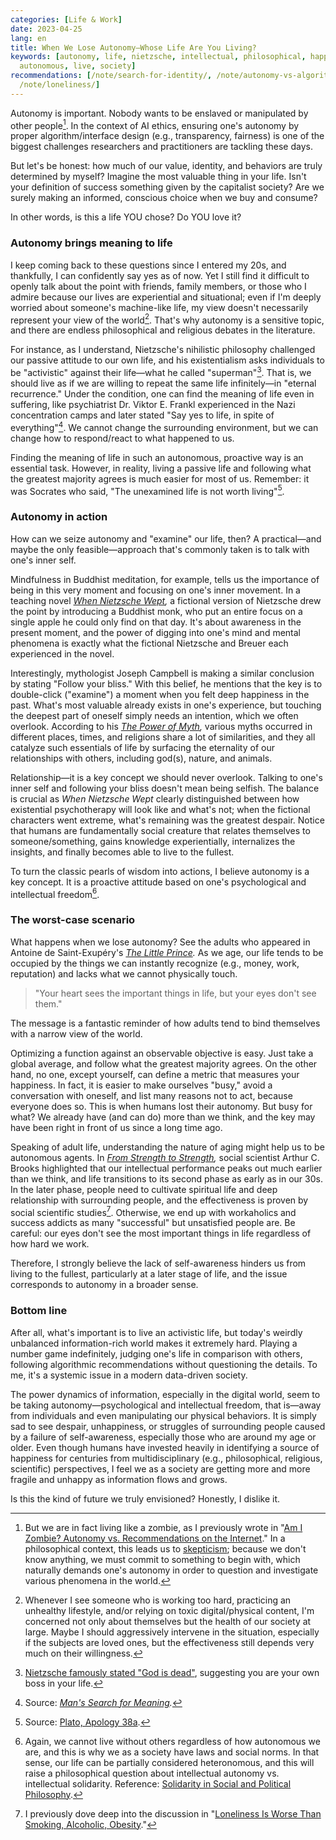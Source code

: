 ```yaml
---
categories: [Life & Work]
date: 2023-04-25
lang: en
title: When We Lose Autonomy—Whose Life Are You Living?
keywords: [autonomy, life, nietzsche, intellectual, philosophical, happiness, fiction,
  autonomous, live, society]
recommendations: [/note/search-for-identity/, /note/autonomy-vs-algorithmic-recommendation/,
  /note/loneliness/]
---
```


Autonomy is important. Nobody wants to be enslaved or manipulated by other people[^1]. In the context of AI ethics, ensuring one's autonomy by proper algorithm/interface design (e.g., transparency, fairness) is one of the biggest challenges researchers and practitioners are tackling these days.

But let's be honest: how much of our value, identity, and behaviors are truly determined by myself? Imagine the most valuable thing in your life. Isn't your definition of success something given by the capitalist society? Are we surely making an informed, conscious choice when we buy and consume?

In other words, is this a life YOU chose? Do YOU love it?

### Autonomy brings meaning to life

I keep coming back to these questions since I entered my 20s, and thankfully, I can confidently say yes as of now. Yet I still find it difficult to openly talk about the point with friends, family members, or those who I admire because our lives are experiential and situational; even if I'm deeply worried about someone's machine-like life, my view doesn't necessarily represent your view of the world[^2]. That's why autonomy is a sensitive topic, and there are endless philosophical and religious debates in the literature.

For instance, as I understand, Nietzsche's nihilistic philosophy challenged our passive attitude to our own life, and his existentialism asks individuals to be "activistic" against their life—what he called "superman"[^3]. That is, we should live as if we are willing to repeat the same life infinitely—in "eternal recurrence." Under the condition, one can find the meaning of life even in suffering, like psychiatrist Dr. Viktor E. Frankl experienced in the Nazi concentration camps and later stated "Say yes to life, in spite of everything"[^4]. We cannot change the surrounding environment, but we can change how to respond/react to what happened to us.

Finding the meaning of life in such an autonomous, proactive way is an essential task. However, in reality, living a passive life and following what the greatest majority agrees is much easier for most of us. Remember: it was Socrates who said, "The unexamined life is not worth living"[^5].

### Autonomy in action

How can we seize autonomy and "examine" our life, then? A practical—and maybe the only feasible—approach that's commonly taken is to talk with one's inner self.

Mindfulness in Buddhist meditation, for example, tells us the importance of being in this very moment and focusing on one's inner movement. In a teaching novel *[When Nietzsche Wept](https://www.goodreads.com/review/show/5129444010),* a fictional version of Nietzsche drew the point by introducing a Buddhist monk, who put an entire focus on a single apple he could only find on that day. It's about awareness in the present moment, and the power of digging into one's mind and mental phenomena is exactly what the fictional Nietzsche and Breuer each experienced in the novel.

Interestingly, mythologist Joseph Campbell is making a similar conclusion by stating "Follow your bliss." With this belief, he mentions that the key is to double-click ("examine") a moment when you felt deep happiness in the past. What's most valuable already exists in one's experience, but touching the deepest part of oneself simply needs an intention, which we often overlook. According to his *[The Power of Myth](https://www.goodreads.com/review/show/5403104366),* various myths occurred in different places, times, and religions share a lot of similarities, and they all catalyze such essentials of life by surfacing the eternality of our relationships with others, including god(s), nature, and animals.

Relationship—it is a key concept we should never overlook. Talking to one's inner self and following your bliss doesn't mean being selfish. The balance is crucial as *When Nietzsche Wept* clearly distinguished between how existential psychotherapy will look like and what's not; when the fictional characters went extreme, what's remaining was the greatest despair. Notice that humans are fundamentally social creature that relates themselves to someone/something, gains knowledge experientially, internalizes the insights, and finally becomes able to live to the fullest.

To turn the classic pearls of wisdom into actions, I believe autonomy is a key concept. It is a proactive attitude based on one's psychological and intellectual freedom[^6].

### The worst-case scenario

What happens when we lose autonomy? See the adults who appeared in Antoine de Saint-Exupéry's *[The Little Prince](https://www.goodreads.com/review/show/5472761926).* As we age, our life tends to be occupied by the things we can instantly recognize (e.g., money, work, reputation) and lacks what we cannot physically touch.

> "Your heart sees the important things in life, but your eyes don't see them."

The message is a fantastic reminder of how adults tend to bind themselves with a narrow view of the world.

Optimizing a function against an observable objective is easy. Just take a global average, and follow what the greatest majority agrees. On the other hand, no one, except yourself, can define a metric that measures your happiness. In fact, it is easier to make ourselves "busy," avoid a conversation with oneself, and list many reasons not to act, because everyone does so. This is when humans lost their autonomy. But busy for what? We already have (and can do) more than we think, and the key may have been right in front of us since a long time ago. 

Speaking of adult life, understanding the nature of aging might help us to be autonomous agents. In *[From Strength to Strength](https://www.goodreads.com/review/show/5404518876),* social scientist Arthur C. Brooks highlighted that our intellectual performance peaks out much earlier than we think, and life transitions to its second phase as early as in our 30s. In the later phase, people need to cultivate spiritual life and deep relationship with surrounding people, and the effectiveness is proven by social scientific studies[^7]. Otherwise, we end up with workaholics and success addicts as many "successful" but unsatisfied people are. Be careful: our eyes don't see the most important things in life regardless of how hard we work.

Therefore, I strongly believe the lack of self-awareness hinders us from living to the fullest, particularly at a later stage of life, and the issue corresponds to autonomy in a broader sense.

### Bottom line

After all, what's important is to live an activistic life, but today's weirdly unbalanced information-rich world makes it extremely hard. Playing a number game indefinitely, judging one's life in comparison with others, following algorithmic recommendations without questioning the details. To me, it's a systemic issue in a modern data-driven society.

The power dynamics of information, especially in the digital world, seem to be taking autonomy—psychological and intellectual freedom, that is—away from individuals and even manipulating our physical behaviors.  It is simply sad to see despair, unhappiness, or struggles of surrounding people caused by a failure of self-awareness, especially those who are around my age or older. Even though humans have invested heavily in identifying a source of happiness for centuries from multidisciplinary (e.g., philosophical, religious, scientific) perspectives, I feel we as a society are getting more and more fragile and unhappy as information flows and grows.

Is this the kind of future we truly envisioned? Honestly, I dislike it.

[^1]: But we are in fact living like a zombie, as I previously wrote in "[Am I Zombie? Autonomy vs. Recommendations on the Internet](/note/autonomy-vs-algorithmic-recommendation/)." In a philosophical context, this leads us to [skepticism](https://plato.stanford.edu/entries/skepticism/); because we don't know anything, we must commit to something to begin with, which naturally demands one's autonomy in order to question and investigate various phenomena in the world.
[^2]: Whenever I see someone who is working too hard, practicing an unhealthy lifestyle, and/or relying on toxic digital/physical content, I'm concerned not only about themselves but the health of our society at large. Maybe I should aggressively intervene in the situation, especially if the subjects are loved ones, but the effectiveness still depends very much on their willingness.
[^3]: [Nietzsche famously stated "God is dead"](https://plato.stanford.edu/entries/nietzsche/), suggesting you are your own boss in your life.
[^4]: Source: *[Man's Search for Meaning](https://www.goodreads.com/review/show/5129446106).*
[^5]: Source: [Plato, Apology 38a](https://plato.stanford.edu/entries/socrates/).
[^6]: Again, we cannot live without others regardless of how autonomous we are, and this is why we as a society have laws and social norms. In that sense, our life can be partially considered heteronomous, and this will raise a philosophical question about intellectual autonomy vs. intellectual solidarity. Reference: [Solidarity in Social and Political Philosophy](https://plato.stanford.edu/entries/solidarity/).
[^7]: I previously dove deep into the discussion in "[Loneliness Is Worse Than Smoking, Alcoholic, Obesity](/note/loneliness/)."
